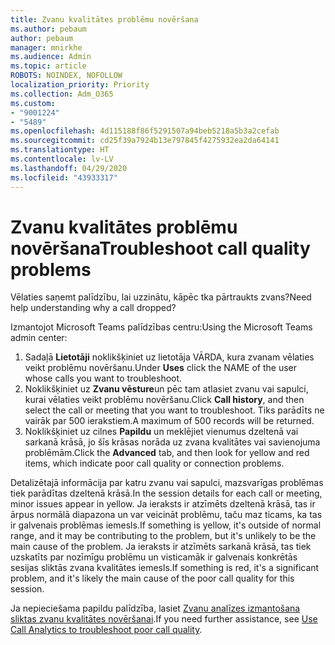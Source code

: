```yaml
---
title: Zvanu kvalitātes problēmu novēršana
ms.author: pebaum
author: pebaum
manager: mnirkhe
ms.audience: Admin
ms.topic: article
ROBOTS: NOINDEX, NOFOLLOW
localization_priority: Priority
ms.collection: Adm_O365
ms.custom:
- "9001224"
- "5489"
ms.openlocfilehash: 4d115188f86f5291507a94beb5218a5b3a2cefab
ms.sourcegitcommit: cd25f39a7924b13e797845f4275932ea2da64141
ms.translationtype: HT
ms.contentlocale: lv-LV
ms.lasthandoff: 04/29/2020
ms.locfileid: "43933317"
---
```

# <a name="troubleshoot-call-quality-problems"></a><span data-ttu-id="67999-102">Zvanu kvalitātes problēmu novēršana</span><span class="sxs-lookup"><span data-stu-id="67999-102">Troubleshoot call quality problems</span></span>

<span data-ttu-id="67999-103">Vēlaties saņemt palīdzību, lai uzzinātu, kāpēc tka pārtraukts zvans?</span><span class="sxs-lookup"><span data-stu-id="67999-103">Need help understanding why a call dropped?</span></span>

<span data-ttu-id="67999-104">Izmantojot Microsoft Teams palīdzības centru:</span><span class="sxs-lookup"><span data-stu-id="67999-104">Using the Microsoft Teams admin center:</span></span>

1. <span data-ttu-id="67999-105">Sadaļā **Lietotāji** noklikšķiniet uz lietotāja VĀRDA, kura zvanam vēlaties veikt problēmu novēršanu.</span><span class="sxs-lookup"><span data-stu-id="67999-105">Under **Uses** click the NAME of the user whose calls you want to troubleshoot.</span></span>
2. <span data-ttu-id="67999-106">Noklikšķiniet uz **Zvanu vēsture**un pēc tam atlasiet zvanu vai sapulci, kurai vēlaties veikt problēmu novēršanu.</span><span class="sxs-lookup"><span data-stu-id="67999-106">Click **Call history**, and then select the call or meeting that you want to troubleshoot.</span></span> <span data-ttu-id="67999-107">Tiks parādīts ne vairāk par 500 ierakstiem.</span><span class="sxs-lookup"><span data-stu-id="67999-107">A maximum of 500 records will be returned.</span></span>
3. <span data-ttu-id="67999-108">Noklikšķiniet uz cilnes **Papildu** un meklējiet vienumus dzeltenā vai sarkanā krāsā, jo šīs krāsas norāda uz zvana kvalitātes vai savienojuma problēmām.</span><span class="sxs-lookup"><span data-stu-id="67999-108">Click the **Advanced** tab, and then look for yellow and red items, which indicate poor call quality or connection problems.</span></span>

<span data-ttu-id="67999-109">Detalizētajā informācija par katru zvanu vai sapulci, mazsvarīgas problēmas tiek parādītas dzeltenā krāsā.</span><span class="sxs-lookup"><span data-stu-id="67999-109">In the session details for each call or meeting, minor issues appear in yellow.</span></span> <span data-ttu-id="67999-110">Ja ieraksts ir atzīmēts dzeltenā krāsā, tas ir ārpus normālā diapazona un var veicināt problēmu, taču maz ticams, ka tas ir galvenais problēmas iemesls.</span><span class="sxs-lookup"><span data-stu-id="67999-110">If something is yellow, it's outside of normal range, and it may be contributing to the problem, but it's unlikely to be the main cause of the problem.</span></span> <span data-ttu-id="67999-111">Ja ieraksts ir atzīmēts sarkanā krāsā, tas tiek uzskatīts par nozīmīgu problēmu un visticamāk ir galvenais konkrētās sesijas sliktās zvana kvalitātes iemesls.</span><span class="sxs-lookup"><span data-stu-id="67999-111">If something is red, it's a significant problem, and it's likely the main cause of the poor call quality for this session.</span></span>

<span data-ttu-id="67999-112">Ja nepieciešama papildu palīdzība, lasiet [Zvanu analīzes izmantošana sliktas zvanu kvalitātes novēršanai](https://docs.microsoft.com/microsoftteams/use-call-analytics-to-troubleshoot-poor-call-quality#troubleshoot-call-quality-problems-using-call-analytics).</span><span class="sxs-lookup"><span data-stu-id="67999-112">If you need further assistance, see [Use Call Analytics to troubleshoot poor call quality](https://docs.microsoft.com/microsoftteams/use-call-analytics-to-troubleshoot-poor-call-quality#troubleshoot-call-quality-problems-using-call-analytics).</span></span>
